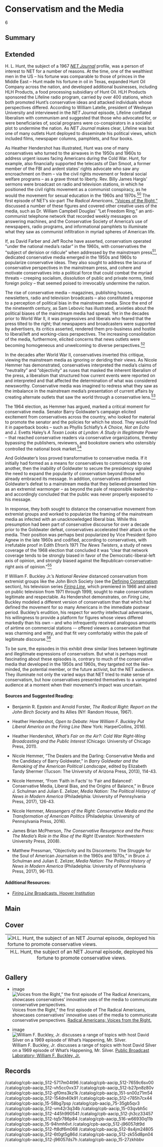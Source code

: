 # Conservatism and the Media

6

## Summary

## Extended

H. L. Hunt, the subject of a 1967 [*NET Journal*](/catalog/cpb-aacip_512-j96057dt9d) profile, was a person of interest to NET for a number of reasons. At the time, one of the wealthiest men in the US – his fortune was comparable to those of princes in the Middle East – Hunt made his fortune in oil in Texas, expanded Hunt Oil Company across the nation, and developed additional businesses, including HLH Products, a food processing subsidiary of Hunt Oil. HLH Products sponsored the Lifeline radio program, carried by over 400 stations, which both promoted Hunt’s conservative ideas and attacked individuals whose perspectives differed. According to William Latelle, president of Wesleyan University and interviewed in the *NET Journal* episode, Lifeline conflated liberalism with communism and suggested that those who advocated for, or were beneficiaries of, social programs were co-conspirators in a socialist plot to undermine the nation. As *NET Journal* makes clear, Lifeline was but one of many outlets Hunt deployed to disseminate his political views, which included films, newspaper columns, pamphlets, and four books.

As Heather Hendershot has illustrated, Hunt was one of many conservatives who turned to the airwaves in the 1950s and 1960s to address urgent issues facing Americans during the Cold War. Hunt, for example, also financially supported the telecasts of Dan Smoot, a former member of the FBI and ardent states’ rights advocate who saw any encroachment on them – via the civil rights movement or federal social welfare programs – as a grave threat to liberty. Rev. Billy James Hargis’ sermons were broadcast on radio and television stations, in which he positioned the civil rights movement as a communist conspiracy, as he would the movement for sexual education in the 1960s and 1970s.[<sup>50</sup>](/exhibits/conservatism/notes#50) The first episode of NET’s six-part *The Radical Americans*, [“Voices of the Right,”](/catalog/cpb-aacip_512-445h990541) discussed a number of these figures and covered other creative uses of the media, such as Dr. William Campbell Douglas’ “Let Freedom Ring,” an anti-communist telephone network that recorded weekly messages on answering machines, and the Conservative Society of America’s use of newspapers, radio programs, and informational pamphlets to illuminate what they saw as communist infiltration in myriad spheres of American life.

If, as David Farber and Jeff Roche have asserted, conservatism operated “under the national media’s radar” in the 1960s, with conservatives the “subject of derision or ridicule” when addressed by the mainstream press[<sup>51</sup>](/exhibits/conservatism/notes#51), dedicated conservative media emerged in the 1950s and 1960s to popularize conservative ideas. They also sought to address the lacuna of conservative perspectives in the mainstream press, and cohere and motivate conservatives into a political force that could combat the myriad threats – creeping socialism, dissolution of public and private norms, timid foreign policy – that seemed poised to irrevocably undermine the nation. 

The rise of conservative media – magazines, publishing houses, newsletters, radio and television broadcasts – also constituted a response to a perception of political bias in the mainstream media. Since the end of the nineteenth century, as Sam Lebovic has illustrated, anxieties about the political biases of the mainstream media had spread. Yet in the decades prior to World War II, it was progressives and liberals who feared that the press tilted to the right; that newspapers and broadcasters were supported by advertisers, its critics asserted, rendered them pro-business and hostile to liberal/left and working-class perspectives. The increasing consolidation of the media, furthermore, elicited concerns that news outlets were becoming homogeneous and unwelcoming to diverse perspectives.[<sup>52</sup>](/exhibits/conservatism/notes#52) 

In the decades after World War II, conservatives inverted this critique, viewing the mainstream media as ignoring or deriding their views. As Nicole Hemmer has demonstrated, conservatives interpreted the media’s claims of “neutrality” and “objectivity” as ruses that masked the inherent liberalism of the press, a liberalism that structured how current events were reported on and interpreted and that affected the determination of what was considered newsworthy. Conservative media was imagined to redress what they saw as the imbalance in the mainstream media’s presentation of current affairs by creating alternate outlets that saw the world through a conservative lens.[<sup>53</sup>](/exhibits/conservatism/notes#53) 

The 1964 election, as Hemmer has argued, marked a critical moment for conservative media. Senator Barry Goldwater’s campaign elicited excitement from conservatives across the country, who looked for material to promote the senator and the policies for which he stood. They would find it in paperback books – such as Phyllis Schlafly’s *A Choice, Not an Echo* and J. Evetts Haley’s *A Texan Looks at Lyndon: A Study in Illegitimate Power* – that reached conservative readers via conservative organizations, thereby bypassing the publishers, reviewers, and bookstore owners who ostensibly controlled the national book market.[<sup>54</sup>](/exhibits/conservatism/notes#54)  

And Goldwater’s loss proved transformative to conservative media. If it initially had formed as a means for conservatives to communicate to one another, then the inability of Goldwater to secure the presidency signaled the need to expand the popularity of conservatism beyond those who already embraced its message. In addition, conservatives attributed Goldwater’s defeat to a mainstream media that they believed presented him as an extremist warmonger – as beyond the pale of responsible leadership – and accordingly concluded that the public was never properly exposed to his message. 

In response, they both sought to distance the conservative movement from extremist groups and worked to popularize the framing of the mainstream media as infected with an unacknowledged liberal bias. While this presumption had been part of conservative discourse for over a decade prior to the Goldwater defeat, conservatives accelerated their attack on the media. Their position was perhaps best popularized by Vice President Spiro Agnew in the late 1960s and codified, according to conservatives, with irrefutable proof in Edith Efron’s 1971 *The News Twisters*, a study of news coverage of the 1968 election that concluded it was “clear that network coverage tends to be strongly biased in favor of the Democratic-liberal-left axis of opinion, and strongly biased against the Republican-conservative-right axis of opinion.”[<sup>55</sup>](/exhibits/conservatism/notes#55)   

If William F. Buckley Jr.’s *National Review* distanced conservatism from extremist groups like the John Birch Society (see the [Defining Conservatism](https://americanarchive.org/exhibits/conservatism/defining-conservatism/) section), his television series [*Firing Line*]( https://americanarchive.org/special_collections/firing-line), which premiered in 1966 and aired on public television from 1971 through 1999, sought to make conservatism legitimate and respectable. As Hendershot demonstrates, on *Firing Line*, Buckley modeled a different version of conservatism than that which had defined the movement for so many Americans in the immediate postwar period. Buckley’s erudition, his respect for worthy intellectual adversaries, his willingness to provide a platform for figures whose views differed markedly than his own – and who infrequently received analogous amounts of airtime on commercial stations -- offered viewers a conservatism that was charming and witty, and that fit very comfortably within the pale of legitimate discourse.[<sup>56</sup>](/exhibits/conservatism/notes#56)    

To be sure, the episodes in this exhibit drew similar lines between legitimate and illegitimate expressions of conservatism. But what is perhaps most fascinating about these episodes is, contrary to much of the conservative media that developed in the 1950s and 1960s, they targeted not the like-minded, the potential member, or the future activist, but the NET audience. They illuminate not only the varied ways that NET tried to make sense of conservatism, but how conservatives presented themselves to a variegated audience at a moment when their movement’s impact was uncertain. 


#### Sources and Suggested Reading:

- Benjamin R. Epstein and Arnold Forster, *The Radical Right: Report on the John Birch Society* 
	and Its Allies (NY: Random House, 1967).

- Heather Hendershot, *Open to Debate: How William F. Buckley Put Liberal America on the 
	Firing Line* (New York: HarperCollins, 2016).

- Heather Hendershot, *What’s Fair on the Air?: Cold War Right-Wing Broadcasting and the 
	Public Interest* (Chicago: University of Chicago Press, 2011).

- Nicole Hemmer, “The Dealers and the Darling: Conservative Media and the Candidacy of Barry 
	Goldwater,” in *Barry Goldwater and the Remaking of the American Political Landscape*, 
	edited by Elizabeth Tandy Shermer (Tucson: The University of Arizona Press, 2013), 
	114-43.

- Nicole Hemmer, “From ‘Faith in Facts’ to ‘Fair and Balanced’: Conservative Media, Liberal 
	Bias, and the Origins of Balance,” in Bruce J. Schulman and Julian E. Zelizer, *Media 
	Nation: The Political History of News in Modern America* (Philadelphia: University of 
	Pennsylvania Press, 2017), 126-43.

- Nicole Hemmer, *Messengers of the Right: Conservative Media and the Transformation of 
	American Politics* (Philadelphia: University of Pennsylvania Press, 2016).

- James Brian McPherson, *The Conservative Resurgence and the Press: The Media’s Role in the 
	Rise of the Right* (Evanston: Northwestern University Press, 2008).

- Matthew Pressman, “Objectivity and Its Discontents: The Struggle for the Soul of American 
	Journalism in the 1960s and 1970s,” in Bruce J. Schulman and Julian E. Zelizer, *Media 
	Nation: The Political History of News in Modern America* (Philadelphia: University of 
	Pennsylvania Press, 2017), 96-113.

#### Additional Resources:

- [*Firing Line* Broadcasts, Hoover Institution](https://www.hoover.org/library-archives/collections/firing-line)

## Main

## Cover

<table class="exhibit-image">
  <caption align="bottom" class="exhibit-caption">H.L. Hunt, the subject of an NET Journal episode, deployed his fortune to promote conservative views.</caption>
  <tr><td><img src="https://s3.amazonaws.com/americanarchive.org/exhibits/conservatism/hunttitle.png" alt="H.L. Hunt, the subject of an NET Journal episode, deployed his fortune to promote conservative views."/></td></tr>
</table>

## Gallery

  - <a class="type">image</a>
    <img alt="Voices from the Right,” the first episode of The Radical Americans, showcases conservatives’ innovative uses of the media to communicate conservative perspectives." src="https://s3.amazonaws.com/americanarchive.org/exhibits/conservatism/voicesfromright.png">
    <a class="caption-text">Voices from the Right,” the first episode of The Radical Americans, showcases conservatives’ innovative uses of the media to communicate conservative perspectives.</a>
    <a class="credit-link" href="https://americanarchive.org/catalog/cpb-aacip_512-445h990541">Radical Americans; Voices from the Right.</a>
    
- <a class="type">image</a>
    <img alt="William F. Buckley, Jr. discusses a range of topics with host David Silver on a 1969 episode of What’s Happening, Mr. Silver." src="https://s3.amazonaws.com/americanarchive.org/exhibits/conservatism/buckleysilverginsberg.png">
    <a class="caption-text">William F. Buckley, Jr. discusses a range of topics with host David Silver on a 1969 episode of What’s Happening, Mr. Silver.</a>
    <a class="credit-link" href="https://americanarchive.org/catalog/cpb-aacip_15-27zkhbbv">Public Broadcast Laboratory; William F. Buckley, Jr.</a>

## Records

/catalog/cpb-aacip_512-5717m04t96
/catalog/cpb-aacip_512-7659c6sv00
/catalog/cpb-aacip_512-vh5cc0vx37
/catalog/cpb-aacip_512-b27pn8z80v
/catalog/cpb-aacip_512-gf0ms3kz1k
/catalog/cpb-aacip_151-sn00z71m54
/catalog/cpb-aacip_512-154dn40k91
/catalog/cpb-aacip_512-r785h7cx44
/catalog/cpb-aacip_15-58bg7psp
/catalog/cpb-aacip_75-35gb5qv3
/catalog/cpb-aacip_512-vm42r3q34b
/catalog/cpb-aacip_15-03qvbh5c
/catalog/cpb-aacip_512-445h990541
/catalog/cpb-aacip_512-jh3cz33457
/catalog/cpb-aacip_512-tq5r786p84
/catalog/cpb-aacip_516-w66930q11b
/catalog/cpb-aacip_15-94hmh6vt
/catalog/cpb-aacip_512-j96057dt9d
/catalog/cpb-aacip_512-ft8df6m068
/catalog/cpb-aacip_512-8s4jm24805
/catalog/cpb-aacip_512-6t0gt5g86d
/catalog/cpb-aacip_512-zk55d8pn04
/catalog/cpb-aacip_512-j96057ds7h
/catalog/cpb-aacip_15-27zkhbbv
